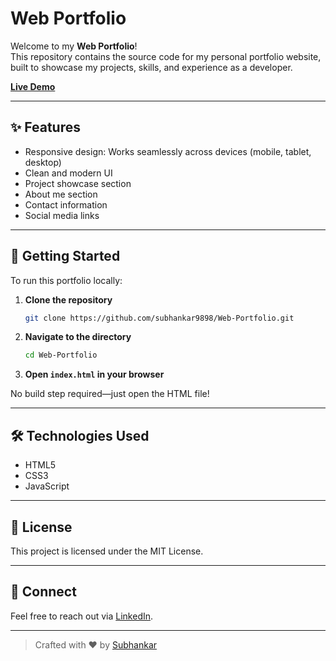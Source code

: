 # Web Portfolio

Welcome to my **Web Portfolio**!  
This repository contains the source code for my personal portfolio website, built to showcase my projects, skills, and experience as a developer.

[**Live Demo**](https://subhankar9898.github.io/Web-Portfolio/)

---

## ✨ Features

- Responsive design: Works seamlessly across devices (mobile, tablet, desktop)
- Clean and modern UI
- Project showcase section
- About me section
- Contact information
- Social media links

---

## 🚀 Getting Started

To run this portfolio locally:

1. **Clone the repository**
   ```bash
   git clone https://github.com/subhankar9898/Web-Portfolio.git
   ```
2. **Navigate to the directory**
   ```bash
   cd Web-Portfolio
   ```
3. **Open `index.html` in your browser**

No build step required—just open the HTML file!

---

## 🛠️ Technologies Used

- HTML5
- CSS3
- JavaScript

---

## 📄 License

This project is licensed under the MIT License.

---

## 🤝 Connect

Feel free to reach out via [LinkedIn](https://www.linkedin.com/in/subhankar-prusty-81160b223/).

---

> Crafted with ❤️ by [Subhankar](https://github.com/subhankar9898)
